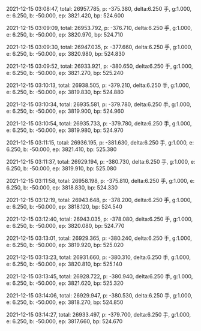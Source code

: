 2021-12-15 03:08:47, total: 26957.785, p: -375.380, delta:6.250 手, g:1.000, e: 6.250, b: -50.000, ep: 3821.420, bp: 524.600

2021-12-15 03:09:09, total: 26953.792, p: -376.710, delta:6.250 手, g:1.000, e: 6.250, b: -50.000, ep: 3820.970, bp: 524.710

2021-12-15 03:09:30, total: 26947.035, p: -377.660, delta:6.250 手, g:1.000, e: 6.250, b: -50.000, ep: 3820.980, bp: 524.830

2021-12-15 03:09:52, total: 26933.921, p: -380.650, delta:6.250 手, g:1.000, e: 6.250, b: -50.000, ep: 3821.270, bp: 525.240

2021-12-15 03:10:13, total: 26938.505, p: -379.210, delta:6.250 手, g:1.000, e: 6.250, b: -50.000, ep: 3819.830, bp: 524.880

2021-12-15 03:10:34, total: 26935.581, p: -379.780, delta:6.250 手, g:1.000, e: 6.250, b: -50.000, ep: 3819.900, bp: 524.960

2021-12-15 03:10:54, total: 26935.733, p: -379.780, delta:6.250 手, g:1.000, e: 6.250, b: -50.000, ep: 3819.980, bp: 524.970

2021-12-15 03:11:15, total: 26936.195, p: -381.630, delta:6.250 手, g:1.000, e: 6.250, b: -50.000, ep: 3821.410, bp: 525.380

2021-12-15 03:11:37, total: 26929.194, p: -380.730, delta:6.250 手, g:1.000, e: 6.250, b: -50.000, ep: 3819.910, bp: 525.080

2021-12-15 03:11:58, total: 26958.198, p: -375.810, delta:6.250 手, g:1.000, e: 6.250, b: -50.000, ep: 3818.830, bp: 524.330

2021-12-15 03:12:19, total: 26943.648, p: -378.200, delta:6.250 手, g:1.000, e: 6.250, b: -50.000, ep: 3818.120, bp: 524.540

2021-12-15 03:12:40, total: 26943.035, p: -378.080, delta:6.250 手, g:1.000, e: 6.250, b: -50.000, ep: 3820.080, bp: 524.770

2021-12-15 03:13:01, total: 26929.365, p: -380.240, delta:6.250 手, g:1.000, e: 6.250, b: -50.000, ep: 3819.920, bp: 525.020

2021-12-15 03:13:23, total: 26931.660, p: -380.310, delta:6.250 手, g:1.000, e: 6.250, b: -50.000, ep: 3820.810, bp: 525.140

2021-12-15 03:13:45, total: 26928.722, p: -380.940, delta:6.250 手, g:1.000, e: 6.250, b: -50.000, ep: 3821.620, bp: 525.320

2021-12-15 03:14:06, total: 26929.947, p: -380.530, delta:6.250 手, g:1.000, e: 6.250, b: -50.000, ep: 3818.270, bp: 524.850

2021-12-15 03:14:27, total: 26933.497, p: -379.700, delta:6.250 手, g:1.000, e: 6.250, b: -50.000, ep: 3817.660, bp: 524.670